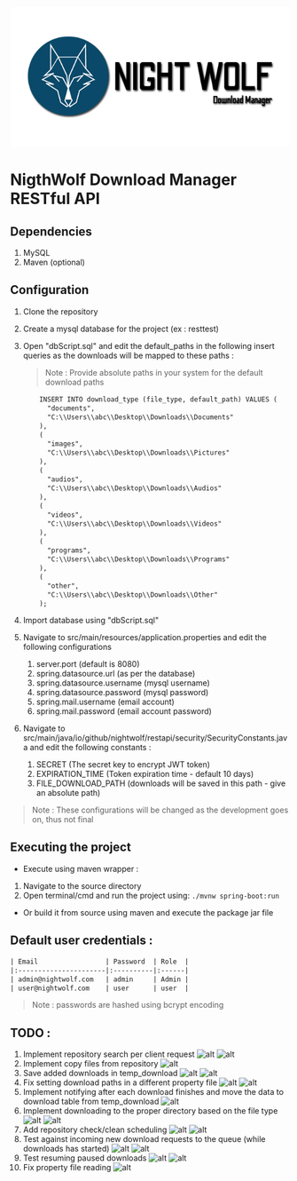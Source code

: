 ![banner](https://raw.githubusercontent.com/baamu/rest-api/master/resources/Banner.png)

# NigthWolf Download Manager RESTful API

## Dependencies
1) MySQL
2) Maven (optional)

## Configuration
1) Clone the repository
2) Create a mysql database for the project (ex : resttest)
3) Open "dbScript.sql" and edit the default_paths in the following insert queries as the downloads will be mapped to these paths :
    > Note : Provide absolute paths in your system for the default download paths
    
    ```mysql
        INSERT INTO download_type (file_type, default_path) VALUES (
          "documents",
          "C:\\Users\\abc\\Desktop\\Downloads\\Documents"
        ),
        (
          "images",
          "C:\\Users\\abc\\Desktop\\Downloads\\Pictures"
        ),
        (
          "audios",
          "C:\\Users\\abc\\Desktop\\Downloads\\Audios"
        ),
        (
          "videos",
          "C:\\Users\\abc\\Desktop\\Downloads\\Videos"
        ),
        (
          "programs",
          "C:\\Users\\abc\\Desktop\\Downloads\\Programs"
        ),
        (
          "other",
          "C:\\Users\\abc\\Desktop\\Downloads\\Other"
        );
    ```
4) Import database using "dbScript.sql"
5) Navigate to src/main/resources/application.properties and edit the following configurations
    1) server.port (default is 8080)
    2) spring.datasource.url (as per the database)
    3) spring.datasource.username (mysql username)
    4) spring.datasource.password (mysql password)
    5) spring.mail.username (email account)
    6) spring.mail.password (email account password) 
6) Navigate to src/main/java/io/github/nightwolf/restapi/security/SecurityConstants.java and edit the following constants :
    1) SECRET (The secret key to encrypt JWT token)
    2) EXPIRATION_TIME (Token expiration time - default 10 days)
    3) FILE_DOWNLOAD_PATH (downloads will be saved in this path - give an absolute path)

> Note : These configurations will be changed as the development goes on, thus not final

## Executing the project
* Execute using maven wrapper :
1) Navigate to the source directory
2) Open terminal/cmd and run the project using:
    ```./mvnw spring-boot:run```

* Or build it from source using maven and execute the package jar file

## Default user credentials :
    | Email                 | Password  | Role  |
    |:----------------------|:----------|:------|
    | admin@nightwolf.com   | admin     | Admin |
    | user@nightwolf.com    | user      | user  |

> Note : passwords are hashed using bcrypt encoding


## TODO :
1) Implement repository search per client request ![alt](https://img.shields.io/badge/Priority-High-Red?style=flat-square) ![alt](https://img.shields.io/badge/State-Fixed-Blue?style=flat-square)
2) Implement copy files from repository ![alt](https://img.shields.io/badge/Priority-High-Red?style=flat-square)
3) Save added downloads in temp_download ![alt](https://img.shields.io/badge/Priority-Moderate-orange?style=flat-square) ![alt](https://img.shields.io/badge/State-On_Going-Green?style=flat-square)
4) Fix setting download paths in a different property file ![alt](https://img.shields.io/badge/Priority-Moderate-orange?style=flat-square) ![alt](https://img.shields.io/badge/State-Fixed-Blue?style=flat-square)
5) Implement notifying after each download finishes and move the data to download table from temp_download ![alt](https://img.shields.io/badge/Priority-Moderate-orange?style=flat-square)
6) Implement downloading to the proper directory based on the file type ![alt](https://img.shields.io/badge/Priority-Low-yellow?style=flat-square) ![alt](https://img.shields.io/badge/State-Fixed-Blue?style=flat-square)
7) Add repository check/clean scheduling ![alt](https://img.shields.io/badge/Priority-Low-yellow?style=flat-square) ![alt](https://img.shields.io/badge/State-On_Going-Green?style=flat-square)
8) Test against incoming new download requests to the queue (while downloads has started) ![alt](https://img.shields.io/badge/Priority-Low-yellow?style=flat-square) ![alt](https://img.shields.io/badge/State-On_Going-Green?style=flat-square)
9) Test resuming paused downloads ![alt](https://img.shields.io/badge/Priority-Low-yellow?style=flat-square) ![alt](https://img.shields.io/badge/State-On_Going-Green?style=flat-square)
10) Fix property file reading ![alt](https://img.shields.io/badge/Priority-Low-yellow?style=flat-square)

